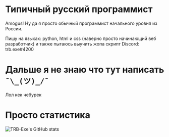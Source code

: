 # Типичный русский программист
Amogus! 
Ну да я просто обычный программист начального уровня из России.

Пишу на языках: python, html и css (наверно просто начинающий веб разработчик) и также пытаюсь выучить жопа скрипт
Discord: trb.exe#4200
# Дальше я не знаю что тут написать `¯\_(ツ)_/¯`
Лол кек чебурек


# Просто статистика
![TRB-Exe's GitHub stats](https://github-readme-stats.vercel.app/api?username=TRB-Exe&theme=vue-dark&show_icons=true)
